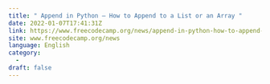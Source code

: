 ```yaml
---
title: " Append in Python – How to Append to a List or an Array "
date: 2022-01-07T17:41:31Z
link: https://www.freecodecamp.org/news/append-in-python-how-to-append-to-a-list-or-an-array/?utm_medium=RSS&utm_source=news.12bit.vn
site: www.freecodecamp.org/news
language: English
category:
  -   
draft: false
---
```

